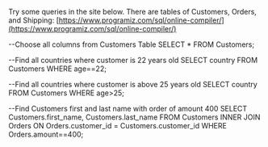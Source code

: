 Try some queries in the site below. There are tables of Customers, Orders, and Shipping: 
[https://www.programiz.com/sql/online-compiler/](https://www.programiz.com/sql/online-compiler/)

--Choose all columns from Customers Table
SELECT * FROM Customers;

--Find all countries where customer is 22 years old
SELECT country
FROM Customers
WHERE age==22;

--Find all countries where customer is above 25 years old
SELECT country
FROM Customers
WHERE age>25;

--Find Customers first and last name with order of amount 400
SELECT Customers.first_name, Customers.last_name 
FROM Customers 
INNER JOIN Orders
ON Orders.customer_id = Customers.customer_id
WHERE  Orders.amount==400;

